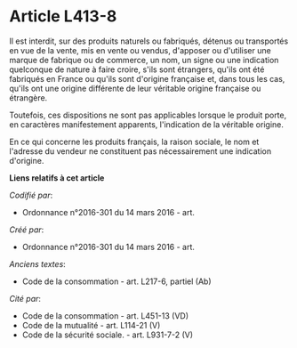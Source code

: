 # Article L413-8

Il est interdit, sur des produits naturels ou fabriqués, détenus ou transportés en vue de la vente, mis en vente ou vendus,
d'apposer ou d'utiliser une marque de fabrique ou de commerce, un nom, un signe ou une indication quelconque de nature à
faire croire, s'ils sont étrangers, qu'ils ont été fabriqués en France ou qu'ils sont d'origine française et, dans tous les
cas, qu'ils ont une origine différente de leur véritable origine française ou étrangère.

Toutefois, ces dispositions ne sont pas applicables lorsque le produit porte, en caractères manifestement apparents,
l'indication de la véritable origine.

En ce qui concerne les produits français, la raison sociale, le nom et l'adresse du vendeur ne constituent pas nécessairement
une indication d'origine.

**Liens relatifs à cet article**

_Codifié par_:

  - Ordonnance n°2016-301 du 14 mars 2016 - art.

_Créé par_:

  - Ordonnance n°2016-301 du 14 mars 2016 - art.

_Anciens textes_:

  - Code de la consommation - art. L217-6, partiel (Ab)

_Cité par_:

  - Code de la consommation - art. L451-13 (VD)
  - Code de la mutualité - art. L114-21 (V)
  - Code de la sécurité sociale. - art. L931-7-2 (V)
